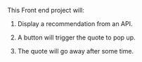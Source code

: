 This Front end project will:

1. Display a recommendation from an API.

2. A button will trigger the quote to pop up.

3. The quote will go away after some time.